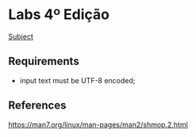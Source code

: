 # Labs 4º Edição

[Subject](doc/SUBJECT.md)

## Requirements

* input text must be UTF-8 encoded;

## References

https://man7.org/linux/man-pages/man2/shmop.2.html